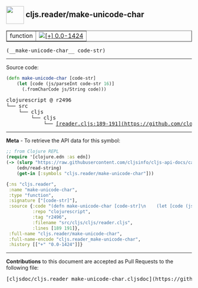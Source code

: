 ## <img width="48px" valign="middle" src="http://i.imgur.com/Hi20huC.png"> cljs.reader/make-unicode-char

 <table border="1">
<tr>

<td>function</td>
<td><a href="https://github.com/cljsinfo/cljs-api-docs/tree/0.0-1424"><img valign="middle" alt="[+] 0.0-1424" src="https://img.shields.io/badge/+-0.0--1424-lightgrey.svg"></a> </td>
</tr>
</table>

 <samp>
(__make-unicode-char__ code-str)<br>
</samp>

---





Source code:

```clj
(defn make-unicode-char [code-str]
    (let [code (js/parseInt code-str 16)]
      (.fromCharCode js/String code)))
```

 <pre>
clojurescript @ r2496
└── src
    └── cljs
        └── cljs
            └── <ins>[reader.cljs:189-191](https://github.com/clojure/clojurescript/blob/r2496/src/cljs/cljs/reader.cljs#L189-L191)</ins>
</pre>


---

__Meta__ - To retrieve the API data for this symbol:

```clj
;; from Clojure REPL
(require '[clojure.edn :as edn])
(-> (slurp "https://raw.githubusercontent.com/cljsinfo/cljs-api-docs/catalog/cljs-api.edn")
    (edn/read-string)
    (get-in [:symbols "cljs.reader/make-unicode-char"]))
```

```clj
{:ns "cljs.reader",
 :name "make-unicode-char",
 :type "function",
 :signature ["[code-str]"],
 :source {:code "(defn make-unicode-char [code-str]\n    (let [code (js/parseInt code-str 16)]\n      (.fromCharCode js/String code)))",
          :repo "clojurescript",
          :tag "r2496",
          :filename "src/cljs/cljs/reader.cljs",
          :lines [189 191]},
 :full-name "cljs.reader/make-unicode-char",
 :full-name-encode "cljs.reader_make-unicode-char",
 :history [["+" "0.0-1424"]]}

```

---

__Contributions__ to this document are accepted as Pull Requests to the following file:

 <pre>
[cljsdoc/cljs.reader_make-unicode-char.cljsdoc](https://github.com/cljsinfo/cljs-api-docs/blob/master/cljsdoc/cljs.reader_make-unicode-char.cljsdoc)
</pre>

